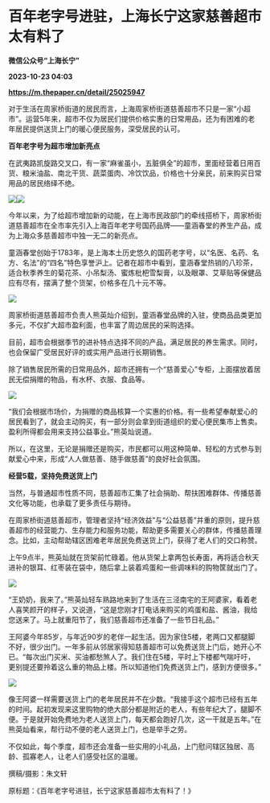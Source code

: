 # 百年老字号进驻，上海长宁这家慈善超市太有料了
**微信公众号“上海长宁”**

**2023-10-23 04:03**

**https://m.thepaper.cn/detail/25025947**

对于生活在周家桥街道的居民而言，上海周家桥街道慈善超市不只是一家“小超市”。运营5年来，超市不仅为居民们提供价格实惠的日常用品，还为有困难的老年居民提供送货上门的暖心便民服务，深受居民的认可。

**百年老字号为超市增加新亮点**

在武夷路凯旋路交叉口，有一家“麻雀虽小，五脏俱全”的超市，里面经营着日用百货、粮米油盐、南北干货、蔬菜蛋肉、冷饮饮品，价格也十分亲民，前来购买日常用品的居民络绎不绝。

![](https://imagecloud.thepaper.cn/thepaper/image/275/225/348.jpg)![](https://imagecloud.thepaper.cn/thepaper/image/275/225/349.jpg)

今年以来，为了给超市增加新的动能，在上海市民政部门的牵线搭桥下，周家桥街道慈善超市在全市率先引入上海百年老字号国药品牌——童涵春堂的养生产品，成为上海众多慈善超市中独一无二的新亮点。

童涵春堂创始于1783年，是上海本土历史悠久的国药老字号，以“名医、名药、名方、名法”的“四名”特色享誉沪上。记者在超市中看到，童涵春堂热销的八珍茶，适合秋季养生的菊花茶、小吊梨汤、蜜炼枇杷雪梨膏，以及眼罩、艾草贴等保健品应有尽有，摆满了整个货架，价格多在几十元不等。

![](https://imagecloud.thepaper.cn/thepaper/image/275/225/350.jpg)

周家桥街道慈善超市负责人熊英灿介绍到，童涵春堂品牌的入驻，使商品品类更加多元，不仅扩大超市盈利面，也丰富了周边居民的采购选择。

目前，超市会根据季节的进补特点选择不同的产品，满足居民的养生需求。同时，也会保留广受居民好评的或实用产品进行长期销售。

除了销售居民所需的日常用品外，超市还拥有一个“慈善爱心”专柜，上面摆放着居民无偿捐赠的物品，有水杯、衣服、食品等。

![](https://imagecloud.thepaper.cn/thepaper/image/275/225/351.jpg)

“我们会根据市场价，为捐赠的商品核算一个实惠的价格。有一些希望奉献爱心的居民看到了，就会主动购买，有一部分则会拿到街道组织的爱心便民集市上售卖。盈利所得都会用来支持公益事业。”熊英灿说道。

所以，在这里，无论是捐赠还是购买，市民都可以用这种简单、轻松的方式参与到献爱心中来，形成“人人做慈善、随手做慈善”的良好社会氛围。

**经营5载，坚持免费送货上门**

当然，与普通超市性质不同，慈善超市汇集了社会捐助、帮扶困难群体、传播慈善文化等功能，也承载了更多责任与期待。

在周家桥街道慈善超市，管理者坚持“经济效益”与“公益慈善”并重的原则，提升慈善超市的经营能力、生存能力和服务功能，帮助更多需要关心的群体，传播慈善理念。比如，主动帮助辖区困难老年居民免费送货上门，获得了老人们的交口称赞。

上午9点半，熊英灿就在货架前忙碌着。他从货架上拿两包长寿面，再将适合秋天进补的银耳、红枣装在袋中，随后拿上装着鸡蛋和一些调味料的购物筐就出门了。

![](https://imagecloud.thepaper.cn/thepaper/image/275/225/354.jpg)

“王奶奶，我来了。”熊英灿轻车熟路地来到了生活在三泾南宅的王阿婆家，看着老人喜笑颜开的样子，又说道，“这是您刚才打电话来购买的鸡蛋和盐、酱油，我给您送来了。马上就重阳节了，我们慈善超市还准备了一些节日礼品。”

王阿婆今年85岁，与年近90岁的老伴一起生活。因为家住5楼，老两口又都腿脚不好，很少出门。一年多前从邻居家得知慈善超市可以免费送货上门后，她开心不已。“每次出门买米、买油都愁煞人了。我们住在5楼，平时上下楼都气喘吁吁，更别提还要拎着这么重的物品上楼。所以知道他们免费送货上门，感到方便很多。”

![](https://imagecloud.thepaper.cn/thepaper/image/275/225/355.jpg)

像王阿婆一样需要送货上门的老年居民并不在少数。“我接手这个超市已经有五年的时间。起初发现来这里购物的绝大部分都是附近的老人，有些年纪大了，腿脚不便。于是就开始免费地为老人送货上门，每天都会跑好几次，这一干就是五年。”在熊英灿看来，帮行动不便的老人送货上门，也是举手之劳。

不仅如此，每个季度，超市还会准备一些实用的小礼品，上门慰问辖区独居、高龄、孤寡老人，让老人们感受社区的温暖。

撰稿/摄影：朱文轩

原标题：《百年老字号进驻，长宁这家慈善超市太有料了！》